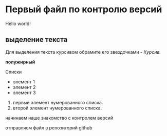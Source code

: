 # Первый файл по контролю версий

Hello world!

## выделение текста

Для выделения текста курсивом обрамите его звездочками - *Курсив.*

**полужирный**

Списки

* элемент 1
* элемент 2
* элемент 3

1. первый элемент нумерованного списка.
2. второй элемент нумерованного списка.

начинаем наше знакомство с контролем версий

отправляем файл в репозиторий github